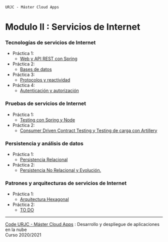 `URJC - Máster Cloud Apps`
# Modulo II : Servicios de Internet

### Tecnologías de servicios de Internet
* Práctica 1:
  - [Web y API REST con Spring](https://github.com/manupuchades/urjc-si/tree/bookshelf/release/v1.0)
* Práctica 2:
  - [Bases de datos](https://github.com/manupuchades/urjc-si/tree/bookshelf/release/v2.0)
* Práctica 3:
  - [Protocolos y reactividad](https://github.com/manupuchades/urjc-si/tree/eoloplanner/release/v1.0)
* Práctica 4:
  - [Autenticación y autorización](https://github.com/manupuchades/urjc-si/tree/bookshelf/release/v3.0)

### Pruebas de servicios de Internet
* Práctica 1:
  - [Testing con Spring y Node](https://github.com/manupuchades/urjc-si/tree/testing/release/v1.0)
* Práctica 2:
  - [Consumer Driven Contract Testing y Testing de carga con Artillery](https://github.com/manupuchades/urjc-si/tree/testing/release/v2.0)

### Persistencia y análisis de datos
* Práctica 1:
  - [Persistencia Relacional](https://github.com/manupuchades/urjc-si/tree/persistance/release/v1.0)
* Práctica 2:
  - [Persistencia No Relacional y Evolución.](https://github.com/manupuchades/urjc-si/tree/persistance/release/v2.0)

### Patrones y arquitecturas de servicios de Internet
* Práctica 1:
  - [Arquitectura Hexagonal](https://github.com/manupuchades/urjc-si/tree/architecture/release/v1.0)
* Práctica 2:
  - [TO DO](https://github.com/manupuchades/urjc-si/tree/architecture/release/v2.0)
---
[Code URJC - Máster Cloud Apps](https://www.codeurjc.es/mastercloudapps/) : Desarrollo y despliegue de aplicaciones en la nube  
Curso 2020/2021
